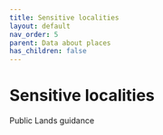 ```yaml
---
title: Sensitive localities
layout: default
nav_order: 5
parent: Data about places
has_children: false
---
```


# Sensitive localities

Public Lands guidance